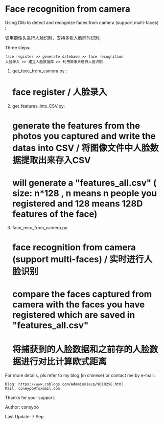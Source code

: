 # Face recognition from camera

Using Dlib to detect and recognize faces from camera (support multi-faces) ;

调用摄像头进行人脸识别，支持多张人脸同时识别;

Three steps:

	face register >> generate datebase >> face recognition
  	人脸录入 >> 建立人脸数据库 >> 利用摄像头进行人脸识别

1. get_face_from_camera.py : 
	
	# face register / 人脸录入

2. get_features_into_CSV.py: 
	
	# generate the features from the photos you captured and write the datas into CSV / 将图像文件中人脸数据提取出来存入CSV
 	# will generate a "features_all.csv" ( size: n*128 , n means n people you registered and 128 means 128D features of the face)

3. face_reco_from_camera.py: 
	
	# face recognition from camera (support multi-faces) / 实时进行人脸识别
  	# compare the faces captured from camera with the faces you have registered which are saved in "features_all.csv"
  	# 将捕获到的人脸数据和之前存的人脸数据进行对比计算欧式距离
  
For more details, pls refer to my blog (in chinese) or contact me by e-mail:
	
	Blog: https://www.cnblogs.com/AdaminXie/p/9010298.html  
	Mail: coneypo@foxmail.com

Thanks for your support.

Author: coneypo

Last Update: 7 Sep
